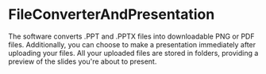# FileConverterAndPresentation
The software converts .PPT and .PPTX files into downloadable PNG or PDF files. Additionally, you can choose to make a presentation immediately after uploading your files. All your uploaded files are stored in folders, providing a preview of the slides you're about to present.

